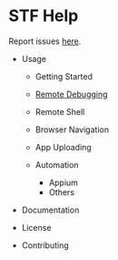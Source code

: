 # STF Help

Report issues [here](http://github.com/openstf/).

- Usage
	- Getting Started
	- [Remote Debugging](/#!/docs/remote-debug)

	- Remote Shell
	- Browser Navigation
	- App Uploading
	- Automation
		- Appium
		- Others
		
	
- Documentation

- License
- Contributing
